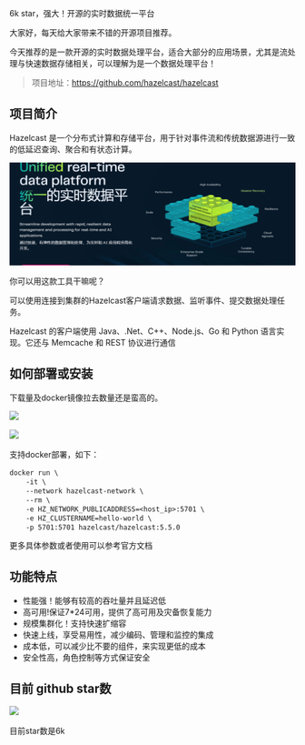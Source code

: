 6k star，强大！开源的实时数据统一平台

大家好，每天给大家带来不错的开源项目推荐。

今天推荐的是一款开源的实时数据处理平台，适合大部分的应用场景，尤其是流处理与快速数据存储相关，可以理解为是一个数据处理平台！

>项目地址：https://github.com/hazelcast/hazelcast

## 项目简介

Hazelcast 是一个分布式计算和存储平台，用于针对事件流和传统数据源进行一致的低延迟查询、聚合和有状态计算。

![](image.png)

你可以用这款工具干嘛呢？

可以使用连接到集群的Hazelcast客户端请求数据、监听事件、提交数据处理任务。

Hazelcast 的客户端使用 Java、.Net、C++、Node.js、Go 和 Python 语言实现。它还与 Memcache 和 REST 协议进行通信

## 如何部署或安装

下载量及docker镜像拉去数量还是蛮高的。

 ![](https://img.shields.io/github/downloads/hazelcast/hazelcast/total?style=flat-square)

 ![](https://img.shields.io/docker/pulls/hazelcast/hazelcast)

支持docker部署，如下：

```
docker run \
    -it \
    --network hazelcast-network \
    --rm \
    -e HZ_NETWORK_PUBLICADDRESS=<host_ip>:5701 \
    -e HZ_CLUSTERNAME=hello-world \
    -p 5701:5701 hazelcast/hazelcast:5.5.0
```

更多具体参数或者使用可以参考官方文档

## 功能特点

- 性能强！能够有较高的吞吐量并且延迟低
- 高可用!保证7*24可用，提供了高可用及灾备恢复能力
- 规模集群化！支持快速扩缩容
- 快速上线，享受易用性，减少编码、管理和监控的集成
- 成本低，可以减少比不要的组件，来实现更低的成本
- 安全性高，角色控制等方式保证安全


## 目前 github star数

 ![](https://img.shields.io/github/stars/hazelcast/hazelcast?style=flat-square)

 目前star数是6k